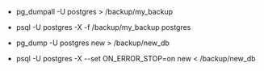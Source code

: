 - pg_dumpall -U postgres > /backup/my_backup
- psql -U postgres -X -f /backup/my_backup postgres

- pg_dump -U postgres new > /backup/new_db
- psql -U postgres -X --set ON_ERROR_STOP=on new < /backup/new_db